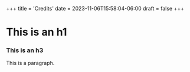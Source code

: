 +++
title = 'Credits'
date = 2023-11-06T15:58:04-06:00
draft = false
+++

# This is an h1
### This is an h3

This is a paragraph.